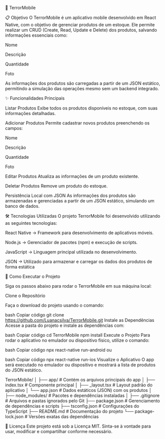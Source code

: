 🚀 TerrorMobile



📋 Objetivo
O TerrorMobile é um aplicativo mobile desenvolvido em React Native, com o objetivo de gerenciar produtos de um estoque. Ele permite realizar um CRUD (Create, Read, Update e Delete) dos produtos, salvando informações essenciais como:



Nome



Descrição



Quantidade



Foto



As informações dos produtos são carregadas a partir de um JSON estático, permitindo a simulação das operações mesmo sem um backend integrado.

✨ Funcionalidades Principais



Listar Produtos
Exibe todos os produtos disponíveis no estoque, com suas informações detalhadas.

Adicionar Produtos
Permite cadastrar novos produtos preenchendo os campos:

Nome



Descrição



Quantidade



Foto



Editar Produtos
Atualiza as informações de um produto existente.



Deletar Produtos
Remove um produto do estoque.

Persistência Local com JSON
As informações dos produtos são armazenadas e gerenciadas a partir de um JSON estático, simulando um banco de dados.




🛠️ Tecnologias Utilizadas
O projeto TerrorMobile foi desenvolvido utilizando as seguintes tecnologias:



React Native → Framework para desenvolvimento de aplicativos móveis.


Node.js → Gerenciador de pacotes (npm) e execução de scripts.


JavaScript → Linguagem principal utilizada no desenvolvimento.


JSON → Utilizado para armazenar e carregar os dados dos produtos de forma estática





🚀 Como Executar o Projeto



Siga os passos abaixo para rodar o TerrorMobile em sua máquina local:

Clone o Repositório



Faça o download do projeto usando o comando:

bash
Copiar código
git clone https://github.com/Luanacsilva/TerrorMobile.git
Instale as Dependências
Acesse a pasta do projeto e instale as dependências com:

bash
Copiar código
cd TerrorMobile
npm install
Execute o Projeto
Para rodar o aplicativo no emulador ou dispositivo físico, utilize o comando:

bash
Copiar código
npx react-native run-android
ou

bash
Copiar código
npx react-native run-ios
Visualize o Aplicativo
O app será executado no emulador ou dispositivo e mostrará a lista de produtos do JSON estático.

TerrorMobile/
│
├── app/                  # Contém os arquivos principais do app
│   ├── index.tsx         # Componente principal
│   ├── _layout.tsx       # Layout padrão do aplicativo
│   └── app.json          # Dados estáticos (JSON) com os produtos
│
├── node_modules/         # Pacotes e dependências instaladas
│
├── .gitignore            # Arquivos e pastas ignorados pelo Git
├── package.json          # Gerenciamento de dependências e scripts
├── tsconfig.json         # Configurações do TypeScript
├── README.md             # Documentação do projeto
└── package-lock.json     # Versões exatas das dependências

📜 Licença
Este projeto está sob a Licença MIT.
Sinta-se à vontade para usar, modificar e compartilhar conforme necessário.

